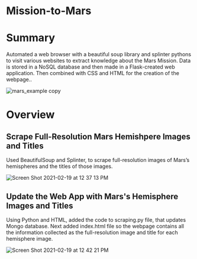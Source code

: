 # Mission-to-Mars

# Summary

Automated a web browser with a beautiful soup library and splinter pythons to visit various websites to extract knowledge about the Mars Mission. Data is stored in a NoSQL database and then made in a Flask-created web application. Then combined with CSS and HTML for the creation of the webpage..

![mars_example copy](https://user-images.githubusercontent.com/16258584/108530366-24ede580-729b-11eb-9f9e-c6da17707412.png)

# Overview

## Scrape Full-Resolution Mars Hemishpere Images and Titles 

Used BeautifulSoup and Splinter, to scrape full-resolution images of Mars’s hemispheres and the titles of those images.

![Screen Shot 2021-02-19 at 12 37 13 PM](https://user-images.githubusercontent.com/16258584/108547400-09d9a080-72b0-11eb-90d4-15cf8f39a269.png)

## Update the Web App with Mars's Hemisphere Images and Titles

Using Python and HTML, added the code to scraping.py file, that updates Mongo database. Next added index.html file so the webpage contains all the information collected as the full-resolution image and title for each hemisphere image.

![Screen Shot 2021-02-19 at 12 42 21 PM](https://user-images.githubusercontent.com/16258584/108547495-2b3a8c80-72b0-11eb-968b-d87775af0bad.png)
